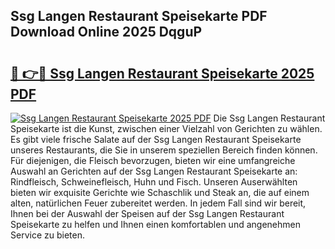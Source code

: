 ## Ssg Langen Restaurant Speisekarte PDF Download Online 2025 DqguP

# <h2><a href="http://gca2g2.nevu.top/?p=Ssg+Langen+Restaurant+Speisekarte">🔗 👉🔴 Ssg Langen Restaurant Speisekarte 2025 PDF</a></h2>

[![Ssg Langen Restaurant Speisekarte 2025 PDF](https://i.imgur.com/dBaPXMq.png)](http://gca2g2.nevu.top/?p=Ssg+Langen+Restaurant+Speisekarte)
Die Ssg Langen Restaurant Speisekarte ist die Kunst, zwischen einer Vielzahl von Gerichten zu wählen. Es gibt viele frische Salate auf der Ssg Langen Restaurant Speisekarte unseres Restaurants, die Sie in unserem speziellen Bereich finden können. Für diejenigen, die Fleisch bevorzugen, bieten wir eine umfangreiche Auswahl an Gerichten auf der Ssg Langen Restaurant Speisekarte an: Rindfleisch, Schweinefleisch, Huhn und Fisch. Unseren Auserwählten bieten wir exquisite Gerichte wie Schaschlik und Steak an, die auf einem alten, natürlichen Feuer zubereitet werden. In jedem Fall sind wir bereit, Ihnen bei der Auswahl der Speisen auf der Ssg Langen Restaurant Speisekarte zu helfen und Ihnen einen komfortablen und angenehmen Service zu bieten.

